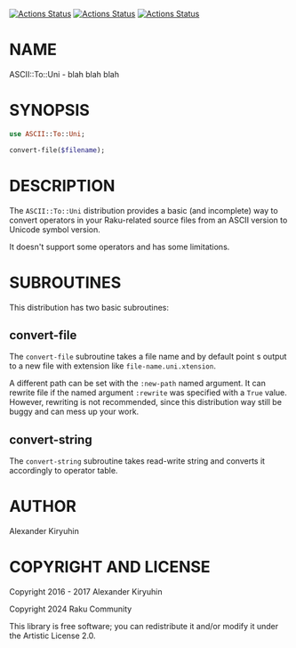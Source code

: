 [![Actions Status](https://github.com/raku-community-modules/ASCII-To-Uni/actions/workflows/linux.yml/badge.svg)](https://github.com/raku-community-modules/ASCII-To-Uni/actions) [![Actions Status](https://github.com/raku-community-modules/ASCII-To-Uni/actions/workflows/macos.yml/badge.svg)](https://github.com/raku-community-modules/ASCII-To-Uni/actions) [![Actions Status](https://github.com/raku-community-modules/ASCII-To-Uni/actions/workflows/windows.yml/badge.svg)](https://github.com/raku-community-modules/ASCII-To-Uni/actions)

NAME
====

ASCII::To::Uni - blah blah blah

SYNOPSIS
========

```raku
use ASCII::To::Uni;

convert-file($filename);
```

DESCRIPTION
===========

The `ASCII::To::Uni` distribution provides a basic (and incomplete) way to convert operators in your Raku-related source files from an ASCII version to Unicode symbol version.

It doesn't support some operators and has some limitations.

SUBROUTINES
===========

This distribution has two basic subroutines:

convert-file
------------

The `convert-file` subroutine takes a file name and by default point s output to a new file with extension like `file-name.uni.xtension`.

A different path can be set with the `:new-path` named argument. It can rewrite file if the named argument `:rewrite` was specified with a `True` value. However, rewriting is not recommended, since this distribution way still be buggy and can mess up your work.

convert-string
--------------

The `convert-string` subroutine takes read-write string and converts it accordingly to operator table.

AUTHOR
======

Alexander Kiryuhin

COPYRIGHT AND LICENSE
=====================

Copyright 2016 - 2017 Alexander Kiryuhin

Copyright 2024 Raku Community

This library is free software; you can redistribute it and/or modify it under the Artistic License 2.0.

